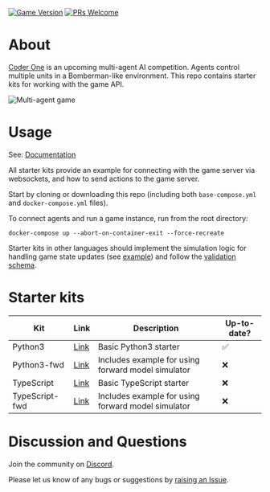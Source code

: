[![Game Version](https://img.shields.io/badge/game%20ver.-720-blue)](https://docs.gocoder.one/references/release-notes) [![PRs Welcome](https://img.shields.io/badge/PRs-Welcome-green)](https://github.com/CoderOneHQ/starter-kits/pulls)

# About

[Coder One](https://www.gocoder.one) is an upcoming multi-agent AI competition.
Agents control multiple units in a Bomberman-like environment.
This repo contains starter kits for working with the game API.

![Multi-agent game](https://uploads-ssl.webflow.com/5ed1e873ef82ae197179be22/60b32c120df5e9f4e02512ee_game-preview.gif)

# Usage

See: [Documentation](https://docs.gocoder.one/)

All starter kits provide an example for connecting with the game server via websockets, and how to send actions to the game server.

Start by cloning or downloading this repo (including both `base-compose.yml` and `docker-compose.yml` files).

To connect agents and run a game instance, run from the root directory:

```
docker-compose up --abort-on-container-exit --force-recreate
```

Starter kits in other languages should implement the simulation logic for handling game state updates (see [example](https://github.com/CoderOneHQ/starter-kits/blob/master/python3/game_state.py)) and follow the [validation schema](https://github.com/CoderOneHQ/starter-kits/blob/master/validation.schema.json).

# Starter kits
| Kit | Link | Description | Up-to-date?
| --- | --- | --- | --- |
| Python3 | [Link](https://github.com/CoderOneHQ/starter-kits/tree/master/python3) | Basic Python3 starter | ✅ |
| Python3-fwd | [Link](https://github.com/CoderOneHQ/starter-kits/tree/master/python3) | Includes example for using forward model simulator | ❌ |
| TypeScript | [Link](https://github.com/CoderOneHQ/starter-kits/tree/master/typescript) | Basic TypeScript starter | ❌ |
| TypeScript-fwd | [Link](https://github.com/CoderOneHQ/starter-kits/tree/master/typescript) | Includes example for using forward model simulator | ❌ |

# Discussion and Questions

Join the community on [Discord](https://discord.gg/NkfgvRN).

Please let us know of any bugs or suggestions by [raising an Issue](https://github.com/CoderOneHQ/starter-kits/issues).
